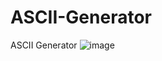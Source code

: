 # ASCII-Generator
ASCII Generator
![image](https://github.com/F4ck-debug/ASCII-Generator/blob/main/image.png)
